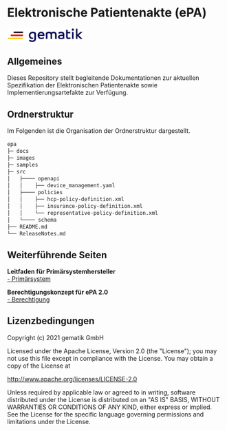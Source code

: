 # Elektronische Patientenakte (ePA)

<img src="images/gematik_logo.jpg" alt="gematik_logo" width="35%"/>

## Allgemeines

Dieses Repository stellt begleitende Dokumentationen zur aktuellen Spezifikation der Elektronischen Patientenakte sowie Implementierungsartefakte zur Verfügung.

## Ordnerstruktur

Im Folgenden ist die Organisation der Ordnerstruktur dargestellt.

    epa
    ├─ docs
    ├─ images
    ├─ samples
    ├─ src
    │   ├──── openapi
    │   │    ├── device_management.yaml
    │   ├──── policies    
    │   │    ├── hcp-policy-definition.xml
    │   │    ├── insurance-policy-definition.xml
    │   │    └── representative-policy-definition.xml
    │   └──── schema
    ├── README.md
    └── ReleaseNotes.md

## Weiterführende Seiten

**Leitfaden für Primärsystemhersteller**  
[- Primärsystem](docs/Implementierungshinweise_PS_ePA1.md)

**Berechtigungskonzept für ePA 2.0**  
[- Berechtigung](docs/Ueberblick_Berechtigungskonzept_ePA2.md)

## Lizenzbedingungen
Copyright (c) 2021 gematik GmbH

Licensed under the Apache License, Version 2.0 (the "License");
you may not use this file except in compliance with the License.
You may obtain a copy of the License at

http://www.apache.org/licenses/LICENSE-2.0

Unless required by applicable law or agreed to in writing, software
distributed under the License is distributed on an "AS IS" BASIS,
WITHOUT WARRANTIES OR CONDITIONS OF ANY KIND, either express or implied.
See the License for the specific language governing permissions and
limitations under the License. 
